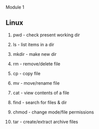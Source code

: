 Module 1

Linux
-----
1. pwd - check present working dir

2. ls - list items in a dir

3. mkdir - make new dir

4. rm - remove/delete file

5. cp - copy file

6. mv - move/rename file

7. cat - view contents of a file

8. find - search for files & dir

9. chmod - change mode/file permissions

10. tar - create/extract archive files
